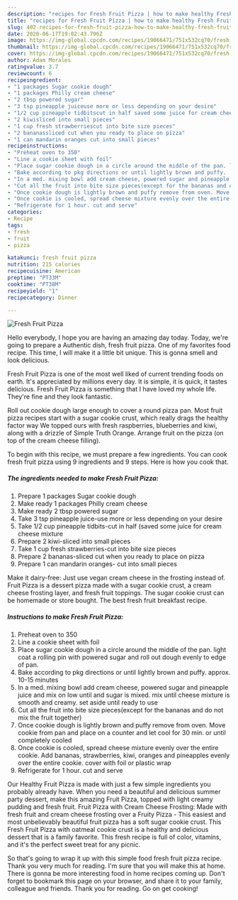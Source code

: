 ```yaml
---
description: "recipes for Fresh Fruit Pizza | how to make healthy Fresh Fruit Pizza"
title: "recipes for Fresh Fruit Pizza | how to make healthy Fresh Fruit Pizza"
slug: 402-recipes-for-fresh-fruit-pizza-how-to-make-healthy-fresh-fruit-pizza
date: 2020-06-17T19:02:43.796Z
image: https://img-global.cpcdn.com/recipes/19066471/751x532cq70/fresh-fruit-pizza-recipe-main-photo.jpg
thumbnail: https://img-global.cpcdn.com/recipes/19066471/751x532cq70/fresh-fruit-pizza-recipe-main-photo.jpg
cover: https://img-global.cpcdn.com/recipes/19066471/751x532cq70/fresh-fruit-pizza-recipe-main-photo.jpg
author: Adam Morales
ratingvalue: 3.7
reviewcount: 6
recipeingredient:
- "1 packages Sugar cookie dough"
- "1 packages Philly cream cheese"
- "2 tbsp powered sugar"
- "3 tsp pineapple juiceuse more or less depending on your desire"
- "1/2 cup pineapple tidbitscut in half saved some juice for cream cheese mixture"
- "2 kiwisliced into small pieces"
- "1 cup fresh strawberriescut into bite size pieces"
- "2 bananassliced cut when you ready to place on pizza"
- "1 can mandarin oranges cut into small pieces"
recipeinstructions:
- "Preheat oven to 350"
- "Line a cookie sheet with foil"
- "Place sugar cookie dough in a circle around the middle of the pan. light coat a rolling pin with powered sugar and roll out dough evenly to edge of pan."
- "Bake according to pkg directions or until lightly brown and puffy.  approx. 10-15 minutes"
- "In a med. mixing bowl add cream cheese, powered sugar and pineapple juice and mix on low until and sugar is mixed.  mix until cheese mixture is smooth and creamy. set aside until ready to use"
- "Cut all the fruit into bite size pieces(except for the bananas and do not mix the fruit together)"
- "Once cookie dough is lightly brown and puffy remove from oven. Move cookie from pan and place on a counter and let cool for 30 min. or until completely cooled"
- "Once cookie is cooled, spread cheese mixture evenly over the entire cookie. Add bananas, strawberries, kiwi, oranges and pineapples evenly over the entire cookie. cover with foil or plastic wrap"
- "Refrigerate for 1 hour. cut and serve"
categories:
- Recipe
tags:
- fresh
- fruit
- pizza

katakunci: fresh fruit pizza 
nutrition: 215 calories
recipecuisine: American
preptime: "PT33M"
cooktime: "PT38M"
recipeyield: "1"
recipecategory: Dinner

---
```



![Fresh Fruit Pizza](https://img-global.cpcdn.com/recipes/19066471/751x532cq70/fresh-fruit-pizza-recipe-main-photo.jpg)

Hello everybody, I hope you are having an amazing day today. Today, we're going to prepare a Authentic dish, fresh fruit pizza. One of my favorites food recipe. This time, I will make it a little bit unique. This is gonna smell and look delicious.

Fresh Fruit Pizza is one of the most well liked of current trending foods on earth. It's appreciated by millions every day. It is simple, it is quick, it tastes delicious. Fresh Fruit Pizza is something that I have loved my whole life. They're fine and they look fantastic.

Roll out cookie dough large enough to cover a round pizza pan. Most fruit pizza recipes start with a sugar cookie crust, which really drags the healthy factor way We topped ours with fresh raspberries, blueberries and kiwi, along with a drizzle of Simple Truth Orange. Arrange fruit on the pizza (on top of the cream cheese filling).


To begin with this recipe, we must prepare a few ingredients. You can cook fresh fruit pizza using 9 ingredients and 9 steps. Here is how you cook that.

<!--inarticleads1-->

##### The ingredients needed to make Fresh Fruit Pizza:

1. Prepare 1 packages Sugar cookie dough
1. Make ready 1 packages Philly cream cheese
1. Make ready 2 tbsp powered sugar
1. Take 3 tsp pineapple juice-use more or less depending on your desire
1. Take 1/2 cup pineapple tidbits-cut in half (saved some juice for cream cheese mixture
1. Prepare 2 kiwi-sliced into small pieces
1. Take 1 cup fresh strawberries-cut into bite size pieces
1. Prepare 2 bananas-sliced cut when you ready to place on pizza
1. Prepare 1 can mandarin oranges- cut into small pieces


Make it dairy-free: Just use vegan cream cheese in the frosting instead of. Fruit Pizza is a dessert pizza made with a sugar cookie crust, a cream cheese frosting layer, and fresh fruit toppings. The sugar cookie crust can be homemade or store bought. The best fresh fruit breakfast recipe. 

<!--inarticleads2-->

##### Instructions to make Fresh Fruit Pizza:

1. Preheat oven to 350
1. Line a cookie sheet with foil
1. Place sugar cookie dough in a circle around the middle of the pan. light coat a rolling pin with powered sugar and roll out dough evenly to edge of pan.
1. Bake according to pkg directions or until lightly brown and puffy.  approx. 10-15 minutes
1. In a med. mixing bowl add cream cheese, powered sugar and pineapple juice and mix on low until and sugar is mixed.  mix until cheese mixture is smooth and creamy. set aside until ready to use
1. Cut all the fruit into bite size pieces(except for the bananas and do not mix the fruit together)
1. Once cookie dough is lightly brown and puffy remove from oven. Move cookie from pan and place on a counter and let cool for 30 min. or until completely cooled
1. Once cookie is cooled, spread cheese mixture evenly over the entire cookie. Add bananas, strawberries, kiwi, oranges and pineapples evenly over the entire cookie. cover with foil or plastic wrap
1. Refrigerate for 1 hour. cut and serve


Our Healthy Fruit Pizza is made with just a few simple ingredients you probably already have. When you need a beautiful and delicious summer party dessert, make this amazing Fruit Pizza, topped with light creamy pudding and fresh fruit. Fruit Pizza with Cream Cheese Frosting: Made with fresh fruit and cream cheese frosting over a Fruity Pizza - This easiest and most unbelievably beautiful fruit pizza has a soft sugar cookie crust. This Fresh Fruit Pizza with oatmeal cookie crust is a healthy and delicious dessert that is a family favorite. This fresh recipe is full of color, vitamins, and it&#39;s the perfect sweet treat for any picnic. 

So that's going to wrap it up with this simple food fresh fruit pizza recipe. Thank you very much for reading. I'm sure that you will make this at home. There is gonna be more interesting food in home recipes coming up. Don't forget to bookmark this page on your browser, and share it to your family, colleague and friends. Thank you for reading. Go on get cooking!
